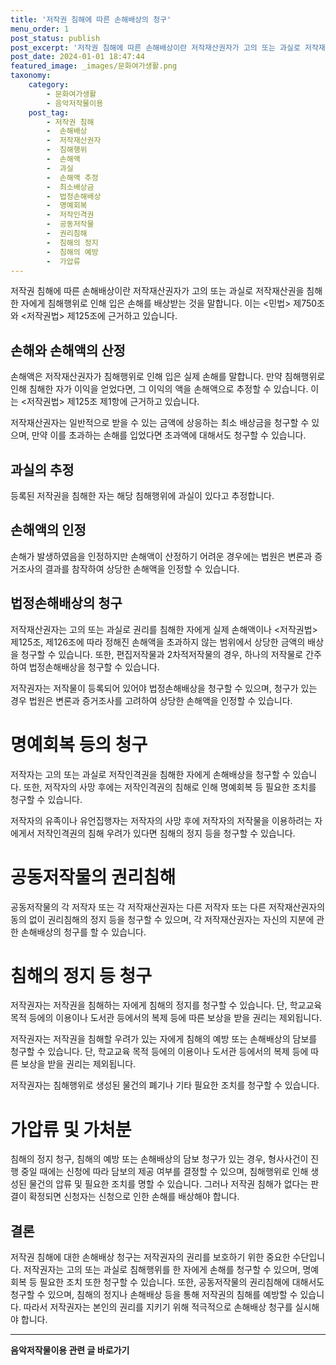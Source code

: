 ```yaml
---
title: '저작권 침해에 따른 손해배상의 청구'
menu_order: 1
post_status: publish
post_excerpt: '저작권 침해에 따른 손해배상이란 저작재산권자가 고의 또는 과실로 저작재산권을 침해한 자에게 침해행위로 인해 입은 손해를 배상받는 것을 말합니다. 이는  민법  제750조와  저작권법  제125조에 근거하고 있습니다.'
post_date: 2024-01-01 18:47:44
featured_image: _images/문화여가생활.png
taxonomy:
    category:
        - 문화여가생활
        - 음악저작물이용
    post_tag:
        - 저작권 침해
        -  손해배상
        -  저작재산권자
        -  침해행위
        -  손해액
        -  과실
        -  손해액 추정
        -  최소배상금
        -  법정손해배상
        -  명예회복
        -  저작인격권
        -  공동저작물
        -  권리침해
        -  침해의 정지
        -  침해의 예방
        -  가압류
---
```



저작권 침해에 따른 손해배상이란 저작재산권자가 고의 또는 과실로 저작재산권을 침해한 자에게 침해행위로 인해 입은 손해를 배상받는 것을 말합니다. 이는 <민법> 제750조와 <저작권법> 제125조에 근거하고 있습니다.

## 손해와 손해액의 산정

손해액은 저작재산권자가 침해행위로 인해 입은 실제 손해를 말합니다. 만약 침해행위로 인해 침해한 자가 이익을 얻었다면, 그 이익의 액을 손해액으로 추정할 수 있습니다. 이는 <저작권법> 제125조 제1항에 근거하고 있습니다.

저작재산권자는 일반적으로 받을 수 있는 금액에 상응하는 최소 배상금을 청구할 수 있으며, 만약 이를 초과하는 손해를 입었다면 초과액에 대해서도 청구할 수 있습니다.

## 과실의 추정

등록된 저작권을 침해한 자는 해당 침해행위에 과실이 있다고 추정합니다.

## 손해액의 인정

손해가 발생하였음을 인정하지만 손해액이 산정하기 어려운 경우에는 법원은 변론과 증거조사의 결과를 참작하여 상당한 손해액을 인정할 수 있습니다.

## 법정손해배상의 청구

저작재산권자는 고의 또는 과실로 권리를 침해한 자에게 실제 손해액이나 <저작권법> 제125조, 제126조에 따라 정해진 손해액을 초과하지 않는 범위에서 상당한 금액의 배상을 청구할 수 있습니다. 또한, 편집저작물과 2차적저작물의 경우, 하나의 저작물로 간주하여 법정손해배상을 청구할 수 있습니다.

저작권자는 저작물이 등록되어 있어야 법정손해배상을 청구할 수 있으며, 청구가 있는 경우 법원은 변론과 증거조사를 고려하여 상당한 손해액을 인정할 수 있습니다.

# 명예회복 등의 청구

저작자는 고의 또는 과실로 저작인격권을 침해한 자에게 손해배상을 청구할 수 있습니다. 또한, 저작자의 사망 후에는 저작인격권의 침해로 인해 명예회복 등 필요한 조치를 청구할 수 있습니다.

저작자의 유족이나 유언집행자는 저작자의 사망 후에 저작자의 저작물을 이용하려는 자에게서 저작인격권의 침해 우려가 있다면 침해의 정지 등을 청구할 수 있습니다.

# 공동저작물의 권리침해

공동저작물의 각 저작자 또는 각 저작재산권자는 다른 저작자 또는 다른 저작재산권자의 동의 없이 권리침해의 정지 등을 청구할 수 있으며, 각 저작재산권자는 자신의 지분에 관한 손해배상의 청구를 할 수 있습니다.

# 침해의 정지 등 청구

저작권자는 저작권을 침해하는 자에게 침해의 정지를 청구할 수 있습니다. 단, 학교교육 목적 등에의 이용이나 도서관 등에서의 복제 등에 따른 보상을 받을 권리는 제외됩니다.

저작권자는 저작권을 침해할 우려가 있는 자에게 침해의 예방 또는 손해배상의 담보를 청구할 수 있습니다. 단, 학교교육 목적 등에의 이용이나 도서관 등에서의 복제 등에 따른 보상을 받을 권리는 제외됩니다.

저작권자는 침해행위로 생성된 물건의 폐기나 기타 필요한 조치를 청구할 수 있습니다.

# 가압류 및 가처분

침해의 정지 청구, 침해의 예방 또는 손해배상의 담보 청구가 있는 경우, 형사사건이 진행 중일 때에는 신청에 따라 담보의 제공 여부를 결정할 수 있으며, 침해행위로 인해 생성된 물건의 압류 및 필요한 조치를 명할 수 있습니다. 그러나 저작권 침해가 없다는 판결이 확정되면 신청자는 신청으로 인한 손해를 배상해야 합니다.

## 결론

저작권 침해에 대한 손해배상 청구는 저작권자의 권리를 보호하기 위한 중요한 수단입니다. 저작권자는 고의 또는 과실로 침해행위를 한 자에게 손해를 청구할 수 있으며, 명예회복 등 필요한 조치 또한 청구할 수 있습니다. 또한, 공동저작물의 권리침해에 대해서도 청구할 수 있으며, 침해의 정지나 손해배상 등을 통해 저작권의 침해를 예방할 수 있습니다. 따라서 저작권자는 본인의 권리를 지키기 위해 적극적으로 손해배상 청구를 실시해야 합니다.
<!-- wp:separator -->
<hr class="wp-block-separator has-alpha-channel-opacity"/>
<!-- /wp:separator -->

<!-- wp:group {"backgroundColor":"base","layout":{"type":"constrained"}} -->
<div class="wp-block-group has-base-background-color has-background"><!-- wp:paragraph {"align":"center","fontSize":"medium"} -->
<p class="has-text-align-center has-large-font-size"><strong>음악저작물이용 관련 글 바로가기</strong></p>
<!-- /wp:paragraph -->


<!-- wp:latest-posts
{"categories":[{"id":15931,"count":19,"description":"","link":"https://uknowlaw.com/category/%ec%9d%8c%ec%95%85%ec%a0%80%ec%9e%91%eb%ac%bc%ec%9d%b4%ec%9a%a9/","name":"음악저작물이용","slug":"음악저작물이용","taxonomy":"category","parent":0,"meta":[],"_links":{"self":[{"href":"https://uknowlaw.com/wp-json/wp/v2/categories/15931"}],"collection":[{"href":"https://uknowlaw.com/wp-json/wp/v2/categories"}],"about":[{"href":"https://uknowlaw.com/wp-json/wp/v2/taxonomies/category"}],"wp:post_type":[{"href":"https://uknowlaw.com/wp-json/wp/v2/posts?categories=15931"}],"curies":[{"name":"wp","href":"https://api.w.org/{rel}","templated":true}]}}],"postsToShow":100,"excerptLength":28,"postLayout":"grid","columns":2,"featuredImageAlign":"left","featuredImageSizeSlug":"large","fontSize":"small"} /--></div>
<!-- /wp:group -->